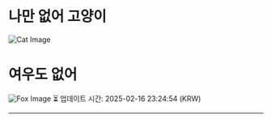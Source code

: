 
# 나만 없어 고양이

![Cat Image](https://cdn2.thecatapi.com/images/MTg1NDIwNQ.jpg)

# 여우도 없어
![Fox Image](https://randomfox.ca/images/30.jpg)
⏳ 업데이트 시간: 2025-02-16 23:24:54 (KRW)

---
